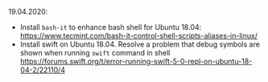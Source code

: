 19.04.2020:

- Install `bash-it` to enhance bash shell for Ubuntu 18.04: https://www.tecmint.com/bash-it-control-shell-scripts-aliases-in-linux/
- Install swift on Ubuntu 18.04. Resolve a problem that debug symbols are shown when running `swift` command in shell https://forums.swift.org/t/error-running-swift-5-0-repl-on-ubuntu-18-04-2/22110/4
